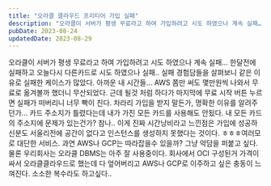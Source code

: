 ```yaml
---
title: "오라클 클라우드 프리티어 가입 실패"
description: "오라클이 서버가 평생 무료라고 하여 가입하려고 시도 하였으나 계속 실패…  한달전에 실패하고 오늘다시 다른카드로 시도 하였으나 실패..  실패 경험담들을 살펴보니 같은 이유로 실패한 케이스가 많았다.  아까운 내 시간들…  AWS 쫌만 써도 몇만원씩 나와서 무료로 옮겨볼까 했더니 무산되..."
pubDate: 2023-08-24
updatedDate: 2023-08-29
---
```


오라클이 서버가 평생 무료라고 하여 가입하려고 시도 하였으나 계속 실패…
한달전에 실패하고 오늘다시 다른카드로 시도 하였으나 실패..
실패 경험담들을 살펴보니 같은 이유로 실패한 케이스가 많았다.
아까운 내 시간들…
AWS 쫌만 써도 몇만원씩 나와서 무료로 옮겨볼까 했더니 무산되었다.
근데 될것 처럼 하다가 마지막에 무료 시작 버튼 누르면 실패가 떠버리니 너무 빡이 친다. 차라리 가입을 받지 말든가, 명확한 이유를 알려주던가… 카드 주소지가 틀렸다는데 내가 가진 모든 카드를 사용해도 안됬다. 내 모든 카드의 주소지에 문제가 있는건가? 참나..
이게 진짜 시간낭비라고 느낀점은 가입에 성공하신분도 서울리전에 공간이 없다고 인스턴스를 생성하지 못했다는 것이다. ㅎㅎㅎ여러모로 대단한 서비스. 과연 AWS나 GCP는 따라잡을수 있을까? 그냥 악담을 퍼붙고 싶다. 물론 우리회사는 오라클 DBMS는 아주 잘 사용중이다. 회사에서 OCI 구성된거 가격이 싸서 오라클클라우드로 했는데 다 엎어버리고 AWS나 GCP로 이주하고 싶은 충동이 느껴진다. 소소한 복수라도 하고싶다..
